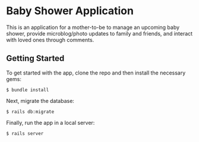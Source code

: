 # Baby Shower Application

This is an application for a mother-to-be to manage an upcoming baby shower, provide microblog/photo updates to family and friends, and interact with loved ones through comments.

## Getting Started

To get started with the app, clone the repo and then install the necessary gems:

```
$ bundle install
```

Next, migrate the database:

```
$ rails db:migrate
```

Finally, run the app in a local server:

```
$ rails server
```